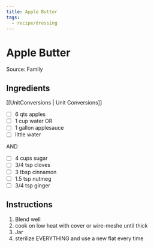 ```yaml
---
title: Apple Butter
tags:
  - recipe/dressing
---
```


# Apple Butter

Source: Family

## Ingredients
[[UnitConversions | Unit Conversions]]

- [ ] 6 qts apples
- [ ] 1 cup water
      OR
- [ ] 1 gallon applesauce
- [ ] little water

AND

- [ ] 4 cups sugar
- [ ] 3/4 tsp cloves
- [ ] 3 tbsp cinnamon
- [ ] 1.5 tsp nutmeg
- [ ] 3/4 tsp ginger

## Instructions

1. Blend well
2. cook on low heat with cover or wire-meshe until thick
3. Jar
4. sterilize EVERYTHING and use a new flat every time
